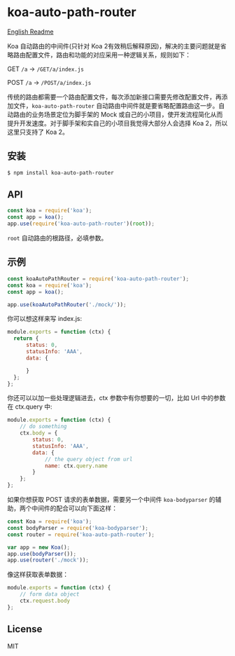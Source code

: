# koa-auto-path-router

[English Readme](https://github.com/longze/koa-auto-path-router/blob/master/README.md)

Koa 自动路由的中间件(只针对 Koa 2有效稍后解释原因)，解决的主要问题就是省略路由配置文件，路由和功能的对应采用一种逻辑关系，规则如下：

GET `/a` -> `/GET/a/index.js`

POST `/a` -> `/POST/a/index.js`

传统的路由都需要一个路由配置文件，每次添加新接口需要先修改配置文件，再添加文件，`koa-auto-path-router` 自动路由中间件就是要省略配置路由这一步。自动路由的业务场景定位为脚手架的 Mock 或自己的小项目，使开发流程简化从而提升开发速度。对于脚手架和实自己的小项目我觉得大部分人会选择 Koa 2，所以这里只支持了 Koa 2。

## 安装

```bash
$ npm install koa-auto-path-router
```

## API

```js
const koa = require('koa');
const app = koa();
app.use(require('koa-auto-path-router')(root));
```

`root` 自动路由的根路径，必填参数。

## 示例

```js
const koaAutoPathRouter = require('koa-auto-path-router');
const koa = require('koa');
const app = koa();

app.use(koaAutoPathRouter('./mock/'));
```

你可以想这样来写 index.js:

```js
module.exports = function (ctx) {
  return {
      status: 0,
      statusInfo: 'AAA',
      data: {

      }
  };
};
```

你还可以以加一些处理逻辑进去，ctx 参数中有你想要的一切，比如 Url 中的参数在 ctx.query 中:

```js
module.exports = function (ctx) {
    // do something
    ctx.body = {
        status: 0,
        statusInfo: 'AAA',
        data: {
            // the query object from url
            name: ctx.query.name
        }
    };
};
```

如果你想获取 POST 请求的表单数据，需要另一个中间件 `koa-bodyparser` 的辅助，两个中间件的配合可以向下面这样：

```js
const Koa = require('koa');
const bodyParser = require('koa-bodyparser');
const router = require('koa-auto-path-router');

var app = new Koa();
app.use(bodyParser());
app.use(router('./mock'));
```

像这样获取表单数据：

```js
module.exports = function (ctx) {
    // form data object
    ctx.request.body
};
```

## License

MIT
